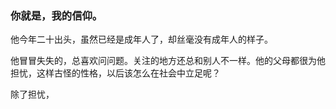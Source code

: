 ### 你就是，我的信仰。

他今年二十出头，虽然已经是成年人了，却丝毫没有成年人的样子。

他冒冒失失的，总喜欢问问题。关注的地方还总和别人不一样。他的父母都很为他担忧，这样古怪的性格，以后该怎么在社会中立足呢？

除了担忧，